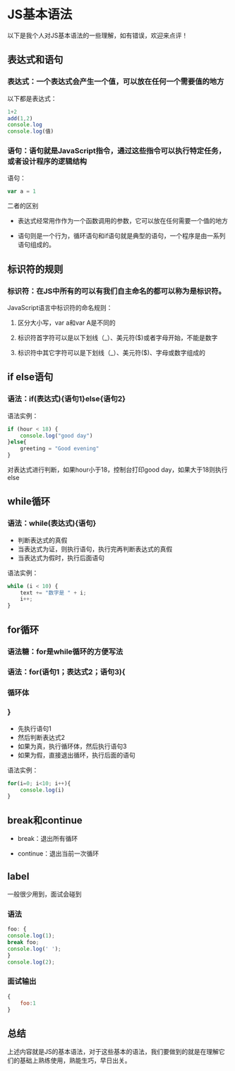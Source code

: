 # JS基本语法

以下是我个人对JS基本语法的一些理解，如有错误，欢迎来点评！

## 表达式和语句

### 表达式：一个表达式会产生一个值，可以放在任何一个需要值的地方

以下都是表达式：

```javascript
1+2
add(1,2)
console.log
console.log(值)
```
### 语句：语句就是JavaScript指令，通过这些指令可以执行特定任务，或者设计程序的逻辑结构

语句：

```javascript
var a = 1
```
二者的区别

* 表达式经常用作作为一个函数调用的参数，它可以放在任何需要一个值的地方
  
* 语句则是一个行为，循环语句和if语句就是典型的语句，一个程序是由一系列语句组成的。
  
## 标识符的规则

### 标识符：在JS中所有的可以有我们自主命名的都可以称为是标识符。

JavaScript语言中标识符的命名规则：

1. 区分大小写，var a和var A是不同的

2. 标识符首字符可以是以下划线（_）、美元符($)或者字母开始，不能是数字

3. 标识符中其它字符可以是下划线（_）、美元符($)、字母或数字组成的

## if else语句

### 语法：if(表达式){语句1}else{语句2}

语法实例：

```javascript
if (hour < 18) {
    console.log("good day")
}else{
    greeting = "Good evening"
}
```
对表达式进行判断，如果hour小于18，控制台打印good day，如果大于18则执行else

## while循环

### 语法：while(表达式){语句}

* 判断表达式的真假
* 当表达式为证，则执行语句，执行完再判断表达式的真假
* 当表达式为假时，执行后面语句

语法实例：

```javascript
while (i < 10) {
    text += "数字是 " + i;
    i++;
}
```
## for循环

### 语法糖：for是while循环的方便写法

### 语法：for(语句1；表达式2；语句3){
###    循环体
### }

* 先执行语句1
* 然后判断表达式2
* 如果为真，执行循环体，然后执行语句3
* 如果为假，直接退出循环，执行后面的语句
  
 语法实例：

```javascript
for(i=0; i<10; i++){
    console.log(i)
}
```

## break和continue

* break：退出所有循环

* continue：退出当前一次循环

## label

一般很少用到，面试会碰到

### 语法

```javascript
foo: {
console.log(1);
break foo;
console.log(' ');
}
console.log(2);
```
### 面试输出

```javascript
{
    foo:1
}
```

## 总结

上述内容就是JS的基本语法，对于这些基本的语法，我们要做到的就是在理解它们的基础上熟练使用，熟能生巧，早日出关。